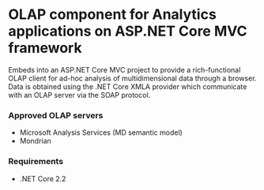 # OLAP component for Analytics applications on ASP.NET Core MVC framework #

Embeds into an ASP.NET Core MVC project to provide a rich-functional OLAP client for ad-hoc analysis of multidimensional data through a browser.
Data is obtained using the .NET Core XMLA provider which communicate with an OLAP server via the SOAP protocol.

### Approved OLAP servers ###

* Microsoft Analysis Services (MD semantic model)
* Mondrian

### Requirements ###

* .NET Core 2.2